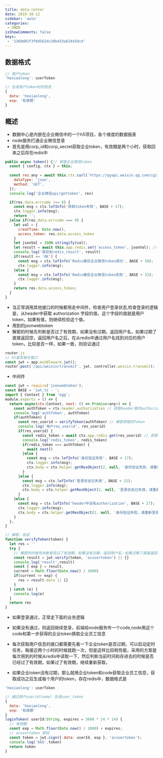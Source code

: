 ```yaml
---
title: data-center
date: 2019-10-12
sidebar: 'auto'
categories:
 - SNDD
isShowComments: false
keys:
 - '1360d01f3f0d562dc30b433a62443dcd'
---
```


##  数据格式

```js
// 用户token
'hexiaolong': userToken

// 生成用户token时的信息
{
  data: 'hexiaolong',
  exp: '有效期'
}
```
##  概述

- 数据中心是内嵌在企业微信中的一个h5项目，各个维度的数据报表
- node服务打通企业微信登录
- 首先是用corp_id和corp_secret获取企业token，有效期是两个小时，获取回来之后存在redis中


```js
public async token() {// 获取企业微信token
  const { config, ctx } = this;
  
  const res:any = await this.ctx.curl(`https://qyapi.weixin.qq.com/cgi-bin/gettoken?corpid=${config.WEIXIN.corpid}&corpsecret=${config.WEIXIN.corpsecret}`, {
    dataType: 'json',
    method: 'GET',
  });
  console.log('企业微信api/gettoken', res)

  if(res.data.errcode !== 0) {
    const msg = ctx.lofInfo('获取token失败', BASE + 17);
    ctx.logger.info(msg);
    return '';
  }else if(res.data.errcode === 0) {
    let val = {
      creatTime: Date.now(),
      access_token: res.data.access_token
    }
    let jsonVal = JSON.stringify(val);
    let result = await this.app.redis.set('access_token', jsonVal); // 保存到redis
    console.log('保存到redis_result', result)
    if(result == 'OK') {
      const msg = ctx.lofInfo('Redis缓存企业微信token成功', BASE + 30);
      ctx.logger.info(msg);
    }else {
      const msg = ctx.lofInfo('Redis缓存企业微信token失败', BASE + 33);
      ctx.logger.info(msg);
    }
    return res.data.access_token;
  }
}
```

- 当正常调用其他接口的时候都用走中间件，检查用户登录状态,检查登录的逻辑是，从header中获取 authorization 字段的值，这个字段的值就是用户token，如果有值，则继续检验这个值，
- 用到的jsonwebtoken
- 解密的时候先判断是否过了有效期，如果没有过期，返回用户名，如果过期了直接返回空，返回用户名之后，在从redis中通过用户名找到对应的用户token，比较是否一样，如果一致，则验证通过

```js
router.js
// h5留言相关接口
const jwt = app.middleware.jwt();
router.post('/api/weixin/transmit', jwt, controller.weixin.transmit);
```

- 中间件

```js
const jwt = require('jsonwebtoken');
const BASE = 'iwt.ts - ';
import { Context } from 'egg';
module.exports = () => {
  return async(ctx:Context, next: () => Promise<any>) => {
    const authToken = ctx.header.authorization // 获取header里的authorization
    console.log('authToken', authToken)
    if(authToken) {
      const res_userid = verifyToken(authToken) // 解密获取的Token
      console.log('用户res_userid', res_userid)
      if(res_userid) {
        const redis_token = await ctx.app.redis.get(res_userid) // 获取保存的token
        console.log('redis_token', redis_token)
        if(redis_token === authToken) {
          await next()
        }else {
          const msg = ctx.lofInfo('身份验证失败', BASE + 17);
          ctx.logger.info(msg);
          ctx.body = ctx.helper.getResObject(2, null, '身份验证失败，请重新登录')
        }
      }else {
        const msg = ctx.lofInfo('登录状态已失效', BASE + 22);
        ctx.logger.info(msg);
        ctx.body = ctx.helper.getResObject(2, null, '登录状态已失效，请重新登录')
      }
    }else {
      const msg = ctx.lofInfo('header中没有authorization', BASE + 27);
      ctx.logger.info(msg);
      ctx.body = ctx.helper.getResObject(2, null, '身份验证失败，请重新登录');
    }
  };
}

// 解密，验证
function verifyToken(token) {
  let res = ''
  try {
    // 解密的时候先判断是否过了有效期，如果没有过期，返回用户名，如果过期了直接返回空
    const result = jwt.verify(token, 'acusertoken') || {}
    console.log('result',result)
    const { exp } = result,
    current = Math.floor(Date.now() / 1000)
    if(current <= exp) {
      res = result.data || {}
    }
  } catch (e) {
    console.log(e)
  }
  return res
}
```

- 如果登录通过，正常走下面的业务逻辑

- 如果没有通过，则返回继续登录，前端给node服务传一个code,node用这个code和第一步获得的企业token换取企业员工信息
- 每次获取用户信息的接口都需要先看一下企业token是否过期，可以启动定时任务，每接近两个小时的时候就跑一次，但是这样比较耗性能，采用的方案是每次用到的时候从redis中读取一下，然后判断当前时间和存进去的时候是否已经过了有效期，如果过了有效期，继续重新获取，
- 如果企业token没有过期，那么就用企业token和code获取企业员工信息，获取成功之后生成每个用户的token，存在redis中，数据格式是

```js
'hexiaolong': userToken
```

```js
// 通过用户userid(name) 生成user_token
{
  data: 'hexiaolong',
  exp: '有效期'
}
loginToken( userId:String, expires = 3600 * 24 * 14) {
  // 有效期
  const exp = Math.floor(Date.now() / 1000) + expires; 
  // acusertoken 密码
  const token = jwt.sign({ data: userId, exp }, 'acusertoken');
  console.log('bbb',token)
  return token
}
```